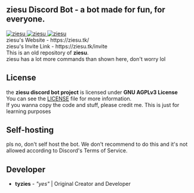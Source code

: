 <h2>ziesu Discord Bot - a bot made for fun, for everyone.</h2>
<a href="https://top.gg/bot/694178512843702362" >
  <img src="https://top.gg/api/widget/status/694178512843702362.svg" alt="ziesu" />
</a>
<a href="https://top.gg/bot/694178512843702362" >
  <img src="https://top.gg/api/widget/servers/694178512843702362.svg" alt="ziesu" />
</a>
<a href="https://top.gg/bot/694178512843702362" >
  <img src="https://top.gg/api/widget/lib/694178512843702362.svg" alt="ziesu" />
</a>
<br>
ziesu's Website - https://ziesu.tk/
<br>
ziesu's Invite Link - https://ziesu.tk/invite
<br>
This is an old repository of <strong>ziesu</strong>.
<br>
ziesu has a lot more commands than shown here, don't worry lol
<h2>License</h2>
the <strong>ziesu discord bot project</strong> is licensed under <strong>GNU AGPLv3 License</strong>
<br>
You can see the <a href="https://github.com/tyzies/ziesu-disc-bot/blob/master/LICENSE">LICENSE</a> file for more information.
<br>
If you wanna copy the code and stuff, please credit me. This is just for learning purposes
<h2>Self-hosting</h2>
pls no, don't self host the bot. We don't recommend to do this and it's not allowed according to Discord's Terms of Service.
<br>
<h2>Developer</h2>
<ul>
  <li><strong>tyzies</strong> - <em>"yes"</em> | Original Creator and Developer
</ul>
<br>
